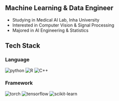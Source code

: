 ## Machine Learning & Data Engineer
- Studying in Medical AI Lab, Inha University
- Interested in Computer Vision & Signal Processing
- Majored in AI Engineering & Statistics

## Tech Stack
### Language
![python](https://img.shields.io/badge/Python-3776AB?style=for-the-badge&logo=Python&logoColor=white)
![R](https://img.shields.io/badge/R-276DC3?style=for-the-badge&logo=R&logoColor=white)
![C++](https://img.shields.io/badge/C++-00599C?style=for-the-badge&logo=C++&logoColor=white)
### Framework
![torch](https://img.shields.io/badge/PyTorch-EE4C2C?style=for-the-badge&logo=Pytorch&logoColor=white)
![tensorflow](https://img.shields.io/badge/TensorFlow-FF6F00?style=for-the-badge&logo=TensorFlow&logoColor=white)
![scikit-learn](https://img.shields.io/badge/scikit_learn-F7931E?style=for-the-badge&logo=scikit-learn&logoColor=white)
